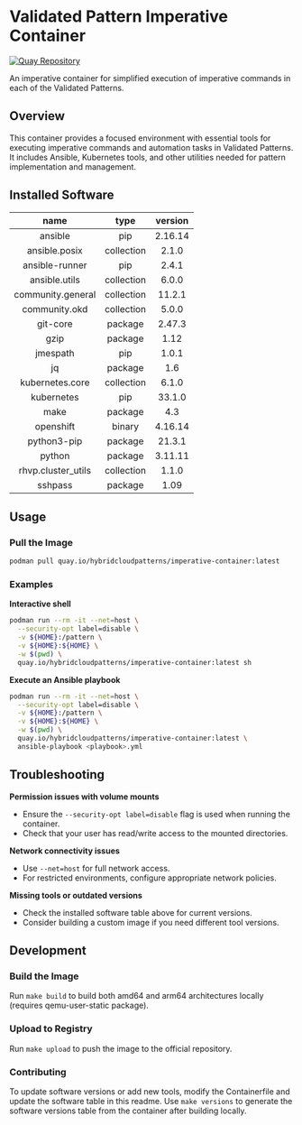 # Validated Pattern Imperative Container

[![Quay Repository](https://img.shields.io/badge/Quay.io-imperative--container-blue?logo=quay)](https://quay.io/repository/hybridcloudpatterns/imperative-container)

An imperative container for simplified execution of imperative commands in each of the Validated Patterns.

## Overview

This container provides a focused environment with essential tools for executing imperative commands and automation tasks in Validated Patterns. It includes Ansible, Kubernetes tools, and other utilities needed for pattern implementation and management.


## Installed Software

|          name    |  type    |version|
|:----------------:|:--------:|:-----:|
|ansible           |pip       |2.16.14|
|ansible.posix     |collection|2.1.0  |
|ansible-runner    |pip       |2.4.1  |
|ansible.utils     |collection|6.0.0  |
|community.general |collection|11.2.1 |
|community.okd     |collection|5.0.0  |
|git-core          |package   |2.47.3 |
|gzip              |package   |1.12   |
|jmespath          |pip       |1.0.1  |
|jq                |package   |1.6    |
|kubernetes.core   |collection|6.1.0  |
|kubernetes        |pip       |33.1.0 |
|make              |package   |4.3    |
|openshift         |binary    |4.16.14|
|python3-pip       |package   |21.3.1 |
|python            |package   |3.11.11|
|rhvp.cluster_utils|collection|1.1.0  |
|sshpass           |package   |1.09   |

## Usage

### Pull the Image

```bash
podman pull quay.io/hybridcloudpatterns/imperative-container:latest
```

### Examples

**Interactive shell**

```bash
podman run --rm -it --net=host \
  --security-opt label=disable \
  -v ${HOME}:/pattern \
  -v ${HOME}:${HOME} \
  -w $(pwd) \
  quay.io/hybridcloudpatterns/imperative-container:latest sh
```

**Execute an Ansible playbook**

```bash
podman run --rm -it --net=host \
  --security-opt label=disable \
  -v ${HOME}:/pattern \
  -v ${HOME}:${HOME} \
  -w $(pwd) \
  quay.io/hybridcloudpatterns/imperative-container:latest \
  ansible-playbook <playbook>.yml
```

## Troubleshooting

**Permission issues with volume mounts**
- Ensure the `--security-opt label=disable` flag is used when running the container.
- Check that your user has read/write access to the mounted directories.

**Network connectivity issues**
- Use `--net=host` for full network access.
- For restricted environments, configure appropriate network policies.

**Missing tools or outdated versions**
- Check the installed software table above for current versions.
- Consider building a custom image if you need different tool versions.

## Development

### Build the Image

Run `make build` to build both amd64 and arm64 architectures locally (requires qemu-user-static package).

### Upload to Registry

Run `make upload` to push the image to the official repository.

### Contributing

To update software versions or add new tools, modify the Containerfile and update the software table in this readme. Use `make versions` to generate the software versions table from the container after building locally.
